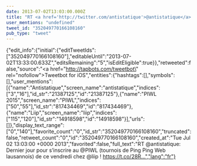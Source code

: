 ```yaml
---
date: 2013-07-02T13:03:00.000Z
title: "RT <a href='http://twitter.com/antistatique'>@antistatique</a>: Dernier jour pour s’inscrire au <a href='http://twitter.com/PIWL'>@PIWL</a> (tournois de Ping Ping Web lausannois) de ce vendredi chez <a href='http://twitter.com/liip'>@liip</a> ! https://t.co/28R…″"
user_mentions: "undefined"
tweet_id: "352049770166108160"
pub_type: "tweet"
---
```

{"edit_info":{"initial":{"editTweetIds":["352049770166108160"],"editableUntil":"2013-07-02T13:33:00.633Z","editsRemaining":"5","isEditEligible":true}},"retweeted":false,"source":"<a href=\"http://tapbots.com/tweetbot\" rel=\"nofollow\">Tweetbot for iOS</a>","entities":{"hashtags":[],"symbols":[],"user_mentions":[{"name":"Antistatique","screen_name":"antistatique","indices":["3","16"],"id_str":"21387125","id":"21387125"},{"name":"PIWL 2015","screen_name":"PIWL","indices":["50","55"],"id_str":"817434469","id":"817434469"},{"name":"Liip","screen_name":"liip","indices":["115","120"],"id_str":"14918598","id":"14918598"}],"urls":[]},"display_text_range":["0","140"],"favorite_count":"0","id_str":"352049770166108160","truncated":false,"retweet_count":"0","id":"352049770166108160","created_at":"Tue Jul 02 13:03:00 +0000 2013","favorited":false,"full_text":"RT @antistatique: Dernier jour pour s’inscrire au @PIWL (tournois de Ping Ping Web lausannois) de ce vendredi chez @liip ! https://t.co/28R…","lang":"fr"}

